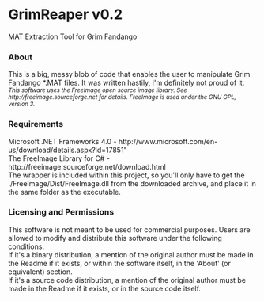 GrimReaper v0.2
===============

MAT Extraction Tool for Grim Fandango

<h3>About</h3>
This is a big, messy blob of code that enables the user to manipulate Grim Fandango *.MAT files. It was written hastily, I'm definitely not proud of it.<br />
<i><sub>This software uses the FreeImage open source image library. See http://freeimage.sourceforge.net for details.
FreeImage is used under the GNU GPL, version 3.</sub></i>

<h3>Requirements</h3>
Microsoft .NET Frameworks 4.0 - http://www.microsoft.com/en-us/download/details.aspx?id=17851" <br />
The FreeImage Library for C# - http://freeimage.sourceforge.net/download.html <br /> The wrapper is included within this project, so you'll only have to get the ./FreeImage/Dist/FreeImage.dll from the downloaded archive, and place it in the same folder as the executable.

<h3>Licensing and Permissions</h3>
This software is not meant to be used for commercial purposes. Users are allowed to modify and distribute this software under the following conditions:<br />
If it's a binary distribution, a mention of the original author must be made in the Readme if it exists, or within the software itself, in the 'About' (or equivalent) section.<br />
If it's a source code distribution, a mention of the original author must be made in the Readme if it exists, or in the source code itself.
